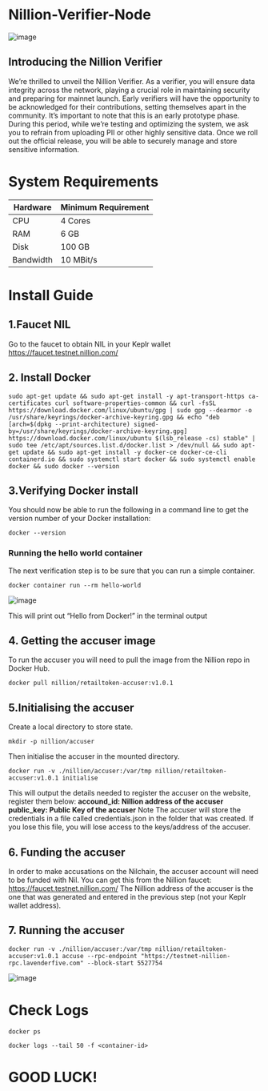 # Nillion-Verifier-Node
![image](https://github.com/user-attachments/assets/c8d9dd9b-7d3b-4a11-b1f5-229554a75361)

## Introducing the Nillion Verifier
We’re thrilled to unveil the Nillion Verifier. As a verifier, you will ensure data integrity across the network, playing a crucial role in maintaining security and preparing for mainnet launch.
Early verifiers will have the opportunity to be acknowledged for their contributions, setting themselves apart in the community.
It’s important to note that this is an early prototype phase. During this period, while we’re testing and optimizing the system, we ask you to refrain from uploading PII or other highly sensitive data. Once we roll out the official release, you will be able to securely manage and store sensitive information.

# System Requirements
| Hardware   | Minimum Requirement |
|------------|---------------------|
| CPU        | 4 Cores             |
| RAM        | 6 GB                |
| Disk       | 100 GB              |
| Bandwidth  | 10 MBit/s           |

# Install Guide

## 1.Faucet NIL
Go to the faucet to obtain NIL in your Keplr wallet
https://faucet.testnet.nillion.com/

## 2. Install Docker
```
sudo apt-get update && sudo apt-get install -y apt-transport-https ca-certificates curl software-properties-common && curl -fsSL https://download.docker.com/linux/ubuntu/gpg | sudo gpg --dearmor -o /usr/share/keyrings/docker-archive-keyring.gpg && echo "deb [arch=$(dpkg --print-architecture) signed-by=/usr/share/keyrings/docker-archive-keyring.gpg] https://download.docker.com/linux/ubuntu $(lsb_release -cs) stable" | sudo tee /etc/apt/sources.list.d/docker.list > /dev/null && sudo apt-get update && sudo apt-get install -y docker-ce docker-ce-cli containerd.io && sudo systemctl start docker && sudo systemctl enable docker && sudo docker --version
```
## 3.Verifying Docker install
You should now be able to run the following in a command line to get the version number of your Docker installation:
```
docker --version
```
### Running the hello world container
The next verification step is to be sure that you can run a simple container.
```
docker container run --rm hello-world
```
![image](https://github.com/user-attachments/assets/0b9002b7-8292-4488-abc6-8d868e7842ae)

This will print out “Hello from Docker!” in the terminal output

## 4. Getting the accuser image
To run the accuser you will need to pull the image from the Nillion repo in Docker Hub.
```
docker pull nillion/retailtoken-accuser:v1.0.1
```
## 5.Initialising the accuser
Create a local directory to store state.
``` 
mkdir -p nillion/accuser
```
Then initialise the accuser in the mounted directory.
```
docker run -v ./nillion/accuser:/var/tmp nillion/retailtoken-accuser:v1.0.1 initialise
```
This will output the details needed to register the accuser on the website, register them below:
**accound_id: Nillion address of the accuser**
**public_key: Public Key of the accuser**
Note The accuser will store the credentials in a file called credentials.json in the folder that was created. If you lose this file, you will lose access to the keys/address of the accuser.

## 6. Funding the accuser

In order to make accusations on the Nilchain, the accuser account will need to be funded with Nil. You can get this from the Nillion faucet:
https://faucet.testnet.nillion.com/
The Nillion address of the accuser is the one that was generated and entered in the previous step (not your Keplr wallet address).
## 7. Running the accuser

```
docker run -v ./nillion/accuser:/var/tmp nillion/retailtoken-accuser:v1.0.1 accuse --rpc-endpoint "https://testnet-nillion-rpc.lavenderfive.com" --block-start 5527754
```

![image](https://github.com/user-attachments/assets/a6054928-e989-4e72-9a9f-2efea8686b94)

# Check Logs

``` 
docker ps
```
```
docker logs --tail 50 -f <container-id>
```

# GOOD LUCK!




